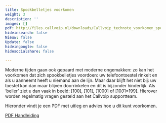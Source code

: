 ```yaml
---
title: Spookbelletjes voorkomen
weight: 3
description: ''
images: []
pdf: http://files.callvoip.nl/downloads/Callvoip_technote_voorkomen_spookbelletjes.pdf
hideinsearch: false
Nieuw: false
Update: false
hideingoogle: false
hidesocialshare: false

---
```

Moderne tijden gaan ook gepaard met moderne ongemakken: zo kan het voorkomen dat
zich spookbelletjes voordoen: uw telefoontoestel rinkelt en als u aanneemt heeft u
niemand aan de lijn. Maar daar blijft het niet bij: uw toestel kan dan maar blijven
doorrinkelen en dit is bijzonder hinderlijk. Als ‘beller’ ziet u dan vaak in beeld: [100],
[101], [1000] of [10*0*1*199]. Hierover worden regelmatig vragen gesteld aan het
Callvoip supportteam.

Hieronder vindt je een PDF met uitleg en advies hoe u dit kunt voorkomen.

<a href="http://files.callvoip.nl/downloads/Callvoip_technote_voorkomen_spookbelletjes.pdf" class="button" target="_blank">PDF Handleiding</a>
